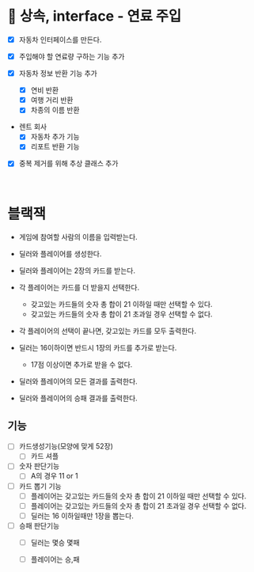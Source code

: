 # 🚀 상속, interface - 연료 주입

- [x] 자동차 인터페이스를 만든다.

- [x] 주입해야 할 연료량 구하는 기능 추가

- [x] 자동차 정보 반환 기능 추가
  - [x] 연비 반환
  - [x] 여행 거리 반환 
  - [x] 차종의 이름 반환
    
- 렌트 회사
  - [x] 자동차 추가 기능
  - [x] 리포트 반환 기능 

- [x] 중복 제거를 위해 추상 클래스 추가
 
<br>

# 블랙잭

- 게임에 참여할 사람의 이름을 입력받는다.

- 딜러와 플레이어를 생성한다.

- 딜러와 플레이어는 2장의 카드를 받는다.

- 각 플레이어는 카드를 더 받을지 선택한다.
  - 갖고있는 카드들의 숫자 총 합이 21 이하일 때만 선택할 수 있다.
  - 갖고있는 카드들의 숫자 총 합이 21 초과일 경우 선택할 수 없다.
  
- 각 플레이어의 선택이 끝나면, 갖고있는 카드를 모두 출력한다.
  
- 딜러는 16이하이면 반드시 1장의 카드를 추가로 받는다.
  - 17점 이상이면 추가로 받을 수 없다.
  
- 딜러와 플레이어의 모든 결과를 출력한다.

- 딜러와 플레이어의 승패 결과를 출력한다.


## 기능
- [ ] 카드생성기능(모양에 맞게 52장)
  - [ ] 카드 셔플

- [ ] 숫자 판단기능
  - [ ] A의 경우 11 or 1

- [ ] 카드 뽑기 기능
  - [ ] 플레이어는 갖고있는 카드들의 숫자 총 합이 21 이하일 때만 선택할 수 있다.
  - [ ] 플레이어는 갖고있는 카드들의 숫자 총 합이 21 초과일 경우 선택할 수 없다.
  - [ ] 딜러는 16 이하일때만 1장을 뽑는다.
  
- [ ] 승패 판단기능
  - [ ] 딜러는 몇승 몇패
  - [ ] 플레이어는 승,패
  